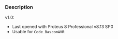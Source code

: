 ### Description

v1.0:
- Last opened with Proteus 8 Professional v8.13 SP0
- Usable for `Code_BascomAVR`
